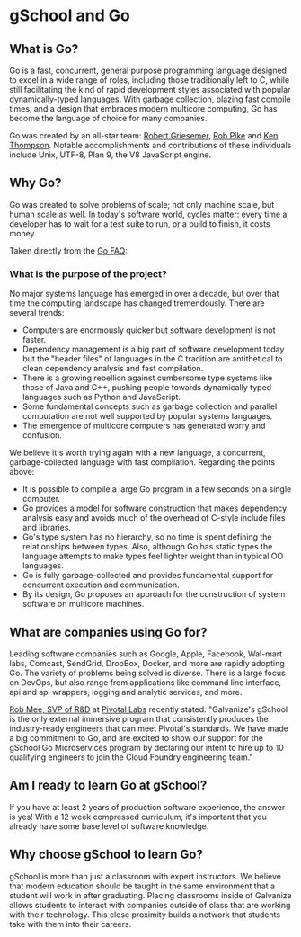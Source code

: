 # gSchool and Go

## What is Go?

Go is a fast, concurrent, general purpose programming language designed to excel
in a wide range of roles, including those traditionally left to C, while still
facilitating the kind of rapid development styles associated with popular
dynamically-typed languages. With garbage collection, blazing fast compile
times, and a design that embraces modern multicore computing, Go has become the
language of choice for many companies.

Go was created by an all-star team: 
[Robert Griesemer](http://en.wikipedia.org/wiki/Robert_Griesemer), 
[Rob Pike](http://en.wikipedia.org/wiki/Rob_Pike) and 
[Ken Thompson](http://en.wikipedia.org/wiki/Ken_Thompson).
Notable accomplishments and contributions of these individuals include Unix,
UTF-8, Plan 9, the V8 JavaScript engine.

## Why Go?

Go was created to solve problems of scale; not only machine scale, but human
scale as well. In today's software world, cycles matter: every time a developer
has to wait for a test suite to run, or a build to finish, it costs money.

Taken directly from the [Go FAQ](https://golang.org/doc/faq):

### What is the purpose of the project?

No major systems language has emerged in over a decade, but over that time the computing landscape has changed tremendously. There are several trends:

- Computers are enormously quicker but software development is not faster.
- Dependency management is a big part of software development today but the "header files" of languages in the C tradition are antithetical to clean dependency analysis and fast compilation.
- There is a growing rebellion against cumbersome type systems like those of Java and C++, pushing people towards dynamically typed languages such as Python and JavaScript.
- Some fundamental concepts such as garbage collection and parallel computation are not well supported by popular systems languages.
- The emergence of multicore computers has generated worry and confusion.

We believe it's worth trying again with a new language, a concurrent, garbage-collected language with fast compilation. Regarding the points above:

- It is possible to compile a large Go program in a few seconds on a single computer.
- Go provides a model for software construction that makes dependency analysis easy and avoids much of the overhead of C-style include files and libraries.
- Go's type system has no hierarchy, so no time is spent defining the relationships between types. Also, although Go has static types the language attempts to make types feel lighter weight than in typical OO languages.
- Go is fully garbage-collected and provides fundamental support for concurrent execution and communication.
- By its design, Go proposes an approach for the construction of system software on multicore machines.

## What are companies using Go for?

Leading software companies such as Google, Apple, Facebook, Wal-mart labs, Comcast, 
SendGrid, DropBox, Docker, and more are rapidly adopting Go.
The variety of problems being solved is diverse. There is a large focus on DevOps, 
but also range from applications like command line interface, api and api wrappers, logging 
and analytic services, and more.

[Rob Mee, SVP of R&D](http://pivotallabs.com/team/executives/) at [Pivotal Labs](http://pivotallabs.com/) recently stated:
"Galvanize's gSchool is the only external immersive program that consistently produces the industry-ready engineers that can meet Pivotal's standards. 
We have made a big commitment to Go, and are excited to show our support for the gSchool Go Microservices program by declaring our intent to hire up to 10 qualifying engineers to join the Cloud Foundry engineering team."

## Am I ready to learn Go at gSchool?

If you have at least 2 years of production software experience,
the answer is yes!  With a 12 week compressed curriculum, it's important
that you already have some base level of software knowledge.

## Why choose gSchool to learn Go?

gSchool is more than just a classroom with expert instructors. We believe
that modern education should be taught in the same environment that a
student will work in after graduating. Placing classrooms inside of Galvanize
allows students to interact with companies outside of class that are working
with their technology. This close proximity builds a network that students
take with them into their careers.
